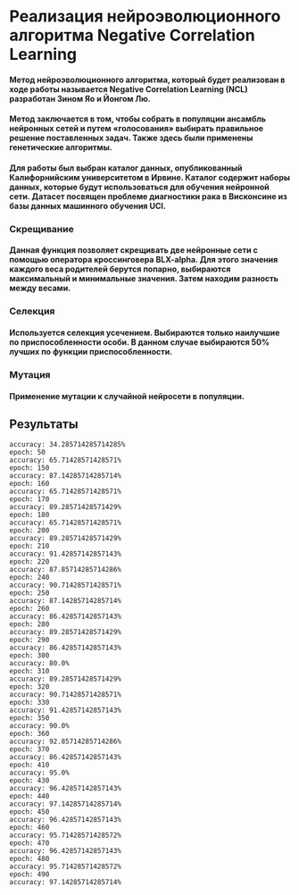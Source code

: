 # Реализация нейроэволюционного алгоритма Negative Correlation Learning
#### Метод нейроэволюционного алгоритма, который будет реализован в ходе работы называется Negative Correlation Learning (NCL) разработан Зином Яо и Йонгом Лю. 
#### Метод заключается в том, чтобы собрать в популяции ансамбль нейронных сетей и путем «голосования» выбирать правильное решение поставленных задач. Также здесь были применены генетические алгоритмы.

#### Для работы был выбран каталог данных, опубликованный Калифорнийским университетом в Ирвине. Каталог содержит наборы данных, которые будут использоваться для обучения нейронной сети. Датасет посвящен проблеме диагностики рака в Висконсине из базы данных машинного обучения UCI.

### Скрещивание
#### Данная функция позволяет скрещивать две нейронные сети с помощью оператора кроссинговера BLX-alpha. Для этого значения каждого веса родителей берутся попарно, выбираются максимальный и минимальные значения. Затем находим разность между весами.
### Селекция
#### Используется селекция усечением. Выбираются только наилучшие по приспособленности особи. В данном случае выбираются 50% лучших по функции приспособленности.
### Мутация
#### Применение мутации к случайной нейросети в популяции.
## Результаты
```epoch: 0
accuracy: 34.285714285714285%
epoch: 50
accuracy: 65.71428571428571%
epoch: 150
accuracy: 87.14285714285714%
epoch: 160
accuracy: 65.71428571428571%
epoch: 170
accuracy: 89.28571428571429%
epoch: 180
accuracy: 65.71428571428571%
epoch: 200
accuracy: 89.28571428571429%
epoch: 210
accuracy: 91.42857142857143%
epoch: 220
accuracy: 87.85714285714286%
epoch: 240
accuracy: 90.71428571428571%
epoch: 250
accuracy: 87.14285714285714%
epoch: 260
accuracy: 86.42857142857143%
epoch: 280
accuracy: 89.28571428571429%
epoch: 290
accuracy: 86.42857142857143%
epoch: 300
accuracy: 80.0%
epoch: 310
accuracy: 89.28571428571429%
epoch: 320
accuracy: 90.71428571428571%
epoch: 330
accuracy: 91.42857142857143%
epoch: 350
accuracy: 90.0%
epoch: 360
accuracy: 92.85714285714286%
epoch: 370
accuracy: 86.42857142857143%
epoch: 410
accuracy: 95.0%
epoch: 430
accuracy: 96.42857142857143%
epoch: 440
accuracy: 97.14285714285714%
epoch: 450
accuracy: 96.42857142857143%
epoch: 460
accuracy: 95.71428571428572%
epoch: 470
accuracy: 96.42857142857143%
epoch: 480
accuracy: 95.71428571428572%
epoch: 490
accuracy: 97.14285714285714%
```
